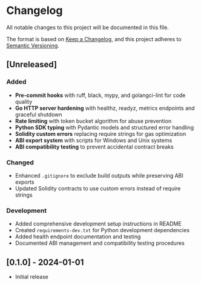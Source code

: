 # Changelog

All notable changes to this project will be documented in this file.

The format is based on [Keep a Changelog](https://keepachangelog.com/en/1.0.0/),
and this project adheres to [Semantic Versioning](https://semver.org/spec/v2.0.0.html).

## [Unreleased]

### Added
- **Pre-commit hooks** with ruff, black, mypy, and golangci-lint for code quality
- **Go HTTP server hardening** with healthz, readyz, metrics endpoints and graceful shutdown
- **Rate limiting** with token bucket algorithm for abuse prevention
- **Python SDK typing** with Pydantic models and structured error handling
- **Solidity custom errors** replacing require strings for gas optimization
- **ABI export system** with scripts for Windows and Unix systems
- **ABI compatibility testing** to prevent accidental contract breaks

### Changed
- Enhanced `.gitignore` to exclude build outputs while preserving ABI exports
- Updated Solidity contracts to use custom errors instead of require strings

### Development
- Added comprehensive development setup instructions in README
- Created `requirements-dev.txt` for Python development dependencies
- Added health endpoint documentation and testing
- Documented ABI management and compatibility testing procedures

## [0.1.0] - 2024-01-01
- Initial release
